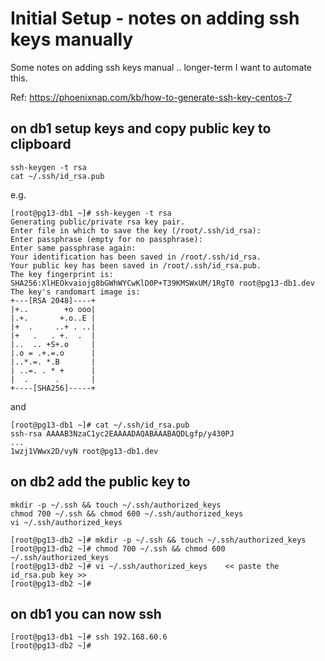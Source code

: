 # Initial Setup - notes on adding ssh keys manually 

Some notes on adding ssh keys manual .. longer-term I want to automate this.

Ref: https://phoenixnap.com/kb/how-to-generate-ssh-key-centos-7


## on db1 setup keys and copy public key to clipboard

```
ssh-keygen -t rsa
cat ~/.ssh/id_rsa.pub
```

e.g.

```
[root@pg13-db1 ~]# ssh-keygen -t rsa
Generating public/private rsa key pair.
Enter file in which to save the key (/root/.ssh/id_rsa):
Enter passphrase (empty for no passphrase):
Enter same passphrase again:
Your identification has been saved in /root/.ssh/id_rsa.
Your public key has been saved in /root/.ssh/id_rsa.pub.
The key fingerprint is:
SHA256:XlHEOkvaiojg8bGWhWYCwKlD0P+T39KMSWxUM/1RgT0 root@pg13-db1.dev
The key's randomart image is:
+---[RSA 2048]----+
|+..        +o ooo|
|.+.       +.o..E |
|+  .     ..+ . ..|
|+   .   . +.  .  |
|..  .. +S+.o     |
|.o = .+.=.o      |
|..*.=. *.B       |
| ..=. . * +      |
|  .      .       |
+----[SHA256]-----+
```
and
```
[root@pg13-db1 ~]# cat ~/.ssh/id_rsa.pub
ssh-rsa AAAAB3NzaC1yc2EAAAADAQABAAABAQDLgfp/y430PJ
...
1wzj1VWwx2D/vyN root@pg13-db1.dev
```

## on db2 add the public key to 

```
mkdir -p ~/.ssh && touch ~/.ssh/authorized_keys
chmod 700 ~/.ssh && chmod 600 ~/.ssh/authorized_keys
vi ~/.ssh/authorized_keys    
```

```
[root@pg13-db2 ~]# mkdir -p ~/.ssh && touch ~/.ssh/authorized_keys
[root@pg13-db2 ~]# chmod 700 ~/.ssh && chmod 600 ~/.ssh/authorized_keys
[root@pg13-db2 ~]# vi ~/.ssh/authorized_keys    << paste the id_rsa.pub key >>
[root@pg13-db2 ~]# 
```

## on db1 you can now ssh

```
[root@pg13-db1 ~]# ssh 192.168.60.6
[root@pg13-db2 ~]#
```
